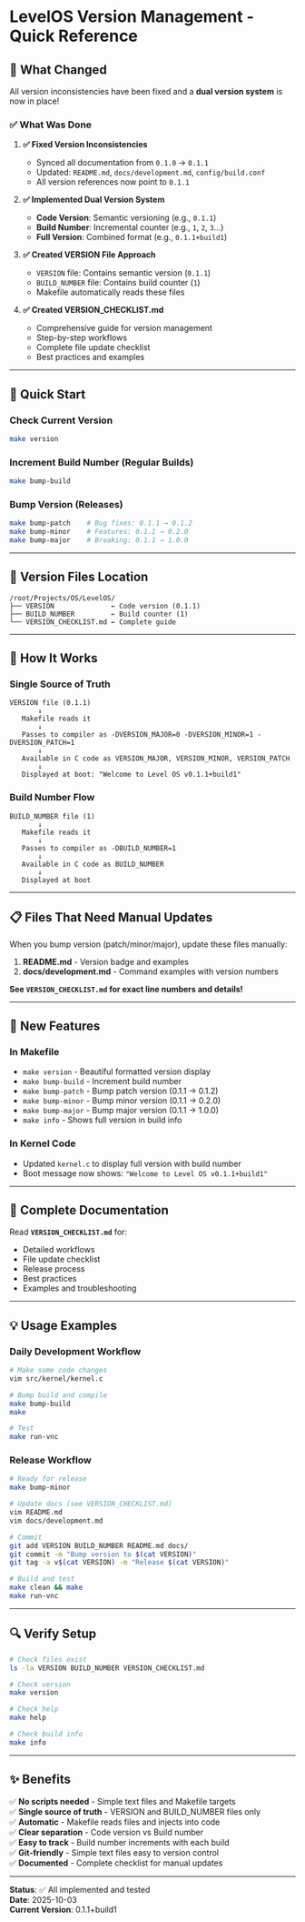 # LevelOS Version Management - Quick Reference

## 📍 What Changed

All version inconsistencies have been fixed and a **dual version system** is now in place!

### ✅ What Was Done

1. **✅ Fixed Version Inconsistencies**
   - Synced all documentation from `0.1.0` → `0.1.1`
   - Updated: `README.md`, `docs/development.md`, `config/build.conf`
   - All version references now point to `0.1.1`

2. **✅ Implemented Dual Version System**
   - **Code Version**: Semantic versioning (e.g., `0.1.1`)
   - **Build Number**: Incremental counter (e.g., `1`, `2`, `3`...)
   - **Full Version**: Combined format (e.g., `0.1.1+build1`)

3. **✅ Created VERSION File Approach**
   - `VERSION` file: Contains semantic version (`0.1.1`)
   - `BUILD_NUMBER` file: Contains build counter (`1`)
   - Makefile automatically reads these files

4. **✅ Created VERSION_CHECKLIST.md**
   - Comprehensive guide for version management
   - Step-by-step workflows
   - Complete file update checklist
   - Best practices and examples

---

## 🚀 Quick Start

### Check Current Version
```bash
make version
```

### Increment Build Number (Regular Builds)
```bash
make bump-build
```

### Bump Version (Releases)
```bash
make bump-patch    # Bug fixes: 0.1.1 → 0.1.2
make bump-minor    # Features: 0.1.1 → 0.2.0
make bump-major    # Breaking: 0.1.1 → 1.0.0
```

---

## 📁 Version Files Location

```
/root/Projects/OS/LevelOS/
├── VERSION              ← Code version (0.1.1)
├── BUILD_NUMBER         ← Build counter (1)
└── VERSION_CHECKLIST.md ← Complete guide
```

---

## 🎯 How It Works

### Single Source of Truth
```
VERSION file (0.1.1)
       ↓
   Makefile reads it
       ↓
   Passes to compiler as -DVERSION_MAJOR=0 -DVERSION_MINOR=1 -DVERSION_PATCH=1
       ↓
   Available in C code as VERSION_MAJOR, VERSION_MINOR, VERSION_PATCH
       ↓
   Displayed at boot: "Welcome to Level OS v0.1.1+build1"
```

### Build Number Flow
```
BUILD_NUMBER file (1)
       ↓
   Makefile reads it
       ↓
   Passes to compiler as -DBUILD_NUMBER=1
       ↓
   Available in C code as BUILD_NUMBER
       ↓
   Displayed at boot
```

---

## 📋 Files That Need Manual Updates

When you bump version (patch/minor/major), update these files manually:

1. **README.md** - Version badge and examples
2. **docs/development.md** - Command examples with version numbers

**See `VERSION_CHECKLIST.md` for exact line numbers and details!**

---

## 🎨 New Features

### In Makefile
- `make version` - Beautiful formatted version display
- `make bump-build` - Increment build number
- `make bump-patch` - Bump patch version (0.1.1 → 0.1.2)
- `make bump-minor` - Bump minor version (0.1.1 → 0.2.0)
- `make bump-major` - Bump major version (0.1.1 → 1.0.0)
- `make info` - Shows full version in build info

### In Kernel Code
- Updated `kernel.c` to display full version with build number
- Boot message now shows: `"Welcome to Level OS v0.1.1+build1"`

---

## 📖 Complete Documentation

Read **`VERSION_CHECKLIST.md`** for:
- Detailed workflows
- File update checklist
- Release process
- Best practices
- Examples and troubleshooting

---

## 💡 Usage Examples

### Daily Development Workflow
```bash
# Make some code changes
vim src/kernel/kernel.c

# Bump build and compile
make bump-build
make

# Test
make run-vnc
```

### Release Workflow
```bash
# Ready for release
make bump-minor

# Update docs (see VERSION_CHECKLIST.md)
vim README.md
vim docs/development.md

# Commit
git add VERSION BUILD_NUMBER README.md docs/
git commit -m "Bump version to $(cat VERSION)"
git tag -a v$(cat VERSION) -m "Release $(cat VERSION)"

# Build and test
make clean && make
make run-vnc
```

---

## 🔍 Verify Setup

```bash
# Check files exist
ls -la VERSION BUILD_NUMBER VERSION_CHECKLIST.md

# Check version
make version

# Check help
make help

# Check build info
make info
```

---

## ✨ Benefits

✅ **No scripts needed** - Simple text files and Makefile targets  
✅ **Single source of truth** - VERSION and BUILD_NUMBER files only  
✅ **Automatic** - Makefile reads files and injects into code  
✅ **Clear separation** - Code version vs Build number  
✅ **Easy to track** - Build number increments with each build  
✅ **Git-friendly** - Simple text files easy to version control  
✅ **Documented** - Complete checklist for manual updates  

---

**Status**: ✅ All implemented and tested  
**Date**: 2025-10-03  
**Current Version**: 0.1.1+build1
